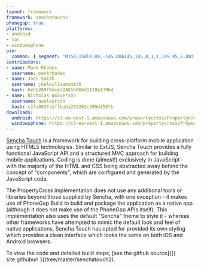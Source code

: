 ```yaml
---
layout: framework
framework: senchatouch2
phonegap: true
platforms:
- android
- ios
- windowsphone
pie:
  common: { segment: 'M150,150l0.00,-145.00A145,145,0,1,1,149.95,5.00z' }
contributors:
- name: Mark Rhodes
  username: markrhodes
- name: Joel Smith
  username: joelwilliamsmith
  hash: 6e5b209f9dced24655066d1128a13964
- name: Nicholas Wolverson
  username: nwolverson
  hash: c2fa082fa1ffbab1293262c599d459fb
downloads:
  android: https://s3-eu-west-1.amazonaws.com/propertycross/PropertyCross-senchatouch2-ebd860e99171d715a854ee589242dc1ca778777c.apk
  windowsphone: https://s3-eu-west-1.amazonaws.com/propertycross/PropertyCross-senchatouch2-119bb069ee155b0a75b8a0d9108b70379f3dc67d.xap
---
```

[Sencha Touch](http://www.sencha.com/products/touch) is a framework for building cross-platform mobile application using HTML5 technologies.  Similar to ExtJS, Sencha Touch provides a fully functional JavaScript API and a structured MVC approach for building mobile applications.  Coding is done (almost!) exclusively in JavaScript - with the majority of the HTML and CSS being abstracted away behind the concept of "components", which are configured and generated by the JavaScript code.

The PropertyCross implementation does not use any additional tools or libraries beyond those supplied by Sencha, with one exception - it makes use of PhoneGap Build to build and package the application as a native app (although it does not make use of the PhoneGap APIs itself).  This implementation also uses the default "Sencha" theme to style it - whereas other frameworks have attempted to mimic the default look and feel of native applications, Sencha Touch has opted for provided its own styling which provides a clean interface which looks the same on both iOS and Android browsers.

To view the code and detailed build steps, [see the github source]({{ site.githuburl }}/tree/master/senchatouch2).
